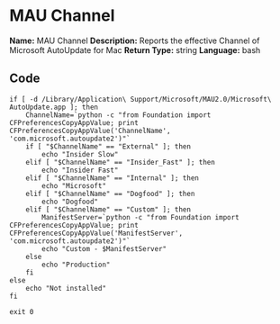 # MAU Channel

**Name:** MAU Channel
**Description:** Reports the effective Channel of Microsoft AutoUpdate for Mac
**Return Type:** string
**Language:** bash

## Code
~~~~ 
if [ -d /Library/Application\ Support/Microsoft/MAU2.0/Microsoft\ AutoUpdate.app ]; then
    ChannelName=`python -c "from Foundation import CFPreferencesCopyAppValue; print CFPreferencesCopyAppValue('ChannelName', 'com.microsoft.autoupdate2')"`
    if [ "$ChannelName" == "External" ]; then
    	echo "Insider Slow"
    elif [ "$ChannelName" == "Insider_Fast" ]; then
    	echo "Insider Fast"
    elif [ "$ChannelName" == "Internal" ]; then
    	echo "Microsoft"
    elif [ "$ChannelName" == "Dogfood" ]; then
    	echo "Dogfood"
    elif [ "$ChannelName" == "Custom" ]; then
    	ManifestServer=`python -c "from Foundation import CFPreferencesCopyAppValue; print CFPreferencesCopyAppValue('ManifestServer', 'com.microsoft.autoupdate2')"`
    	echo "Custom - $ManifestServer"
    else
    	echo "Production"
    fi
else
    echo "Not installed"
fi

exit 0
~~~~
